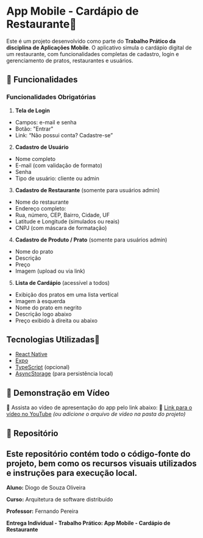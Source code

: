 # App Mobile - Cardápio de Restaurante

Este é um projeto desenvolvido como parte do **Trabalho Prático da disciplina de Aplicações Mobile**. O aplicativo simula o cardápio digital de um restaurante, com funcionalidades completas de cadastro, login e gerenciamento de pratos, restaurantes e usuários.

## 📱 Funcionalidades
### Funcionalidades Obrigatórias

1. **Tela de Login**
- Campos: e-mail e senha
- Botão: "Entrar"
- Link: “Não possui conta? Cadastre-se”

2. **Cadastro de Usuário**
- Nome completo
- E-mail (com validação de formato)
- Senha
- Tipo de usuário: cliente ou admin

3. **Cadastro de Restaurante** (somente para usuários admin)
- Nome do restaurante
- Endereço completo:
- Rua, número, CEP, Bairro, Cidade, UF
- Latitude e Longitude (simulados ou reais)
- CNPJ (com máscara de formatação)

4. **Cadastro de Produto / Prato** (somente para usuários admin)
- Nome do prato
- Descrição
- Preço
- Imagem (upload ou via link)

5. **Lista de Cardápio** (acessível a todos)
- Exibição dos pratos em uma lista vertical
- Imagem à esquerda
- Nome do prato em negrito
- Descrição logo abaixo
- Preço exibido à direita ou abaixo

## Tecnologias Utilizadas

- [React Native](https://reactnative.dev/)
- [Expo](https://expo.dev/)
- [TypeScript](https://www.typescriptlang.org/) (opcional)
- [AsyncStorage](https://react-native-async-storage.github.io/async-storage/) (para persistência local)

## 📱 Demonstração em Vídeo

📱 Assista ao vídeo de apresentação do app pelo link abaixo:
📱 [Link para o vídeo no YouTube](https://youtube.com/seu-video-aqui)
*(ou adicione o arquivo de vídeo na pasta do projeto)*

## 📱 Repositório

Este repositório contém todo o código-fonte do projeto, bem como os recursos
visuais utilizados e instruções para execução local.
---
**Aluno:** Diogo de Souza Oliveira

**Curso:** Arquitetura de software distribuído

**Professor:** Fernando Pereira

**Entrega Individual - Trabalho Prático: App Mobile - Cardápio de Restaurante**
